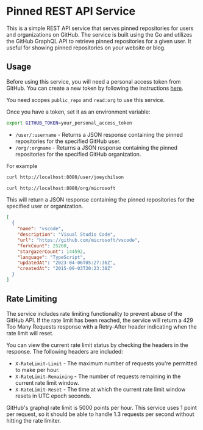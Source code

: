 # Pinned REST API Service

This is a simple REST API service that serves pinned repositories for users and organizations on GitHub. The service is built using the Go and utilizes the GitHub GraphQL API to retrieve pinned repositories for a given user. It useful for showing pinned repositories on your website or blog.

## Usage

Before using this service, you will need a personal access token from GitHub. You can create a new token by following the instructions [here](https://docs.github.com/en/authentication/keeping-your-account-and-data-secure/creating-a-personal-access-token).

You need scopes `public_repo` and `read:org` to use this service.

Once you have a token, set it as an environment variable:

```bash
export GITHUB_TOKEN=your_personal_access_token
```

- `/user/:username` - Returns a JSON response containing the pinned repositories for the specified GitHub user.
- `/org/:orgname` - Returns a JSON response containing the pinned repositories for the specified GitHub organization.

For example

```bash
curl http://localhost:8080/user/joeychilson

curl http://localhost:8080/org/microsoft
```

This will return a JSON response containing the pinned repositories for the specified user or organization.

```json
[
  {
    "name": "vscode",
    "description": "Visual Studio Code",
    "url": "https://github.com/microsoft/vscode",
    "forkCount": 25260,
    "stargazerCount": 144592,
    "language": "TypeScript",
    "updatedAt": "2023-04-06T05:27:36Z",
    "createdAt": "2015-09-03T20:23:38Z"
  }
]
```

## Rate Limiting

The service includes rate limiting functionality to prevent abuse of the GitHub API. If the rate limit has been reached, the service will return a 429 Too Many Requests response with a Retry-After header indicating when the rate limit will reset.

You can view the current rate limit status by checking the headers in the response. The following headers are included:

- `X-RateLimit-Limit` - The maximum number of requests you're permitted to make per hour.
- `X-RateLimit-Remaining` - The number of requests remaining in the current rate limit window.
- `X-RateLimit-Reset` - The time at which the current rate limit window resets in UTC epoch seconds.

GitHub's graphql rate limit is 5000 points per hour. This service uses 1 point per request, so it should be able to handle 1.3 requests per second without hitting the rate limiter.
